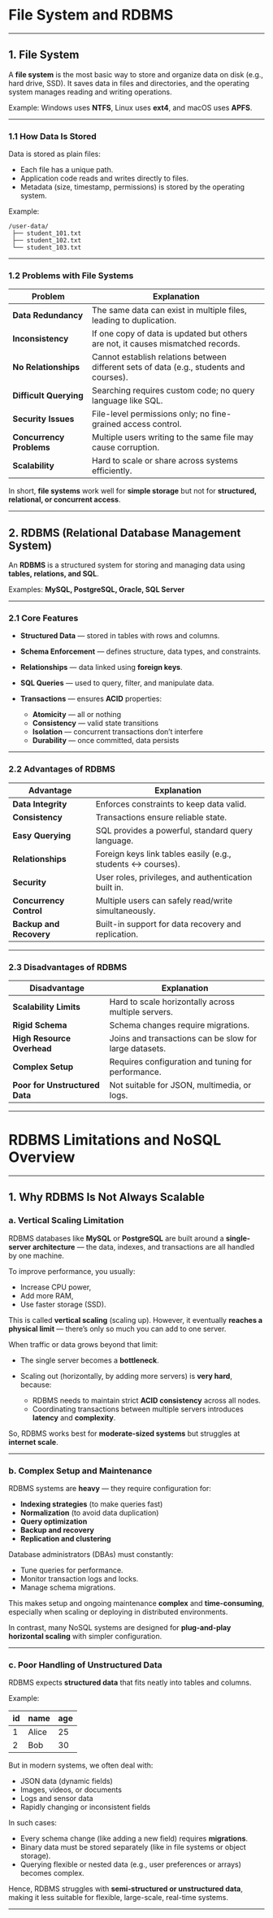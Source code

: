 # File System and RDBMS

---

## 1. File System

A **file system** is the most basic way to store and organize data on disk (e.g., hard drive, SSD).
It saves data in files and directories, and the operating system manages reading and writing operations.

Example:
Windows uses **NTFS**, Linux uses **ext4**, and macOS uses **APFS**.

---

### 1.1 How Data Is Stored

Data is stored as plain files:

* Each file has a unique path.
* Application code reads and writes directly to files.
* Metadata (size, timestamp, permissions) is stored by the operating system.

Example:

```
/user-data/
 ├── student_101.txt
 ├── student_102.txt
 └── student_103.txt
```

---

### 1.2 Problems with File Systems

| Problem                  | Explanation                                                                             |
| ------------------------ | --------------------------------------------------------------------------------------- |
| **Data Redundancy**      | The same data can exist in multiple files, leading to duplication.                      |
| **Inconsistency**        | If one copy of data is updated but others are not, it causes mismatched records.        |
| **No Relationships**     | Cannot establish relations between different sets of data (e.g., students and courses). |
| **Difficult Querying**   | Searching requires custom code; no query language like SQL.                             |
| **Security Issues**      | File-level permissions only; no fine-grained access control.                            |
| **Concurrency Problems** | Multiple users writing to the same file may cause corruption.                           |
| **Scalability**          | Hard to scale or share across systems efficiently.                                      |

In short, **file systems** work well for **simple storage** but not for **structured, relational, or concurrent access**.

---


## 2. RDBMS (Relational Database Management System)

An **RDBMS** is a structured system for storing and managing data using **tables, relations, and SQL**.

Examples: **MySQL, PostgreSQL, Oracle, SQL Server**

---

### 2.1 Core Features

* **Structured Data** — stored in tables with rows and columns.
* **Schema Enforcement** — defines structure, data types, and constraints.
* **Relationships** — data linked using **foreign keys**.
* **SQL Queries** — used to query, filter, and manipulate data.
* **Transactions** — ensures **ACID** properties:

  * **Atomicity** — all or nothing
  * **Consistency** — valid state transitions
  * **Isolation** — concurrent transactions don’t interfere
  * **Durability** — once committed, data persists

---

### 2.2 Advantages of RDBMS

| Advantage               | Explanation                                                 |
| ----------------------- | ----------------------------------------------------------- |
| **Data Integrity**      | Enforces constraints to keep data valid.                    |
| **Consistency**         | Transactions ensure reliable state.                         |
| **Easy Querying**       | SQL provides a powerful, standard query language.           |
| **Relationships**       | Foreign keys link tables easily (e.g., students ↔ courses). |
| **Security**            | User roles, privileges, and authentication built in.        |
| **Concurrency Control** | Multiple users can safely read/write simultaneously.        |
| **Backup and Recovery** | Built-in support for data recovery and replication.         |

---

### 2.3 Disadvantages of RDBMS

| Disadvantage                   | Explanation                                            |
| ------------------------------ | ------------------------------------------------------ |
| **Scalability Limits**         | Hard to scale horizontally across multiple servers.    |
| **Rigid Schema**               | Schema changes require migrations.                     |
| **High Resource Overhead**     | Joins and transactions can be slow for large datasets. |
| **Complex Setup**              | Requires configuration and tuning for performance.     |
| **Poor for Unstructured Data** | Not suitable for JSON, multimedia, or logs.            |

---

# RDBMS Limitations and NoSQL Overview

---

## 1. Why RDBMS Is Not Always Scalable

### a. **Vertical Scaling Limitation**

RDBMS databases like **MySQL** or **PostgreSQL** are built around a **single-server architecture** — the data, indexes, and transactions are all handled by one machine.

To improve performance, you usually:

* Increase CPU power,
* Add more RAM,
* Use faster storage (SSD).

This is called **vertical scaling** (scaling up).
However, it eventually **reaches a physical limit** — there’s only so much you can add to one server.

When traffic or data grows beyond that limit:

* The single server becomes a **bottleneck**.
* Scaling out (horizontally, by adding more servers) is **very hard**, because:

  * RDBMS needs to maintain strict **ACID consistency** across all nodes.
  * Coordinating transactions between multiple servers introduces **latency** and **complexity**.

So, RDBMS works best for **moderate-sized systems** but struggles at **internet scale**.

---

### b. **Complex Setup and Maintenance**

RDBMS systems are **heavy** — they require configuration for:

* **Indexing strategies** (to make queries fast)
* **Normalization** (to avoid data duplication)
* **Query optimization**
* **Backup and recovery**
* **Replication and clustering**

Database administrators (DBAs) must constantly:

* Tune queries for performance.
* Monitor transaction logs and locks.
* Manage schema migrations.

This makes setup and ongoing maintenance **complex** and **time-consuming**, especially when scaling or deploying in distributed environments.

In contrast, many NoSQL systems are designed for **plug-and-play horizontal scaling** with simpler configuration.

---

### c. **Poor Handling of Unstructured Data**

RDBMS expects **structured data** that fits neatly into tables and columns.

Example:

| id | name  | age |
| -- | ----- | --- |
| 1  | Alice | 25  |
| 2  | Bob   | 30  |

But in modern systems, we often deal with:

* JSON data (dynamic fields)
* Images, videos, or documents
* Logs and sensor data
* Rapidly changing or inconsistent fields

In such cases:

* Every schema change (like adding a new field) requires **migrations**.
* Binary data must be stored separately (like in file systems or object storage).
* Querying flexible or nested data (e.g., user preferences or arrays) becomes complex.

Hence, RDBMS struggles with **semi-structured or unstructured data**, making it less suitable for flexible, large-scale, real-time systems.

---


